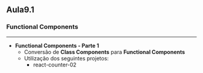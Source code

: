 ## Aula9.1
### Functional Components 
---
- **Functional Components - Parte 1**
	- Conversão de **Class Components** para **Functional Components**
	- Utilização dos seguintes projetos:
		- react-counter-02